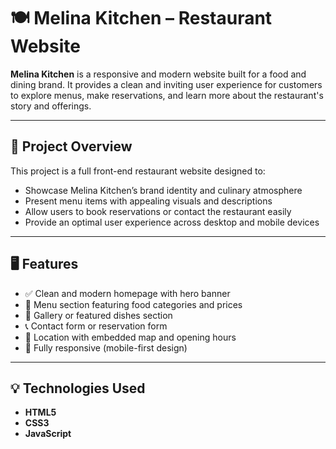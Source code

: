 # 🍽️ Melina Kitchen – Restaurant Website

**Melina Kitchen** is a responsive and modern website built for a food and dining brand. It provides a clean and inviting user experience for customers to explore menus, make reservations, and learn more about the restaurant's story and offerings.

---

## 📌 Project Overview

This project is a full front-end restaurant website designed to:
- Showcase Melina Kitchen’s brand identity and culinary atmosphere
- Present menu items with appealing visuals and descriptions
- Allow users to book reservations or contact the restaurant easily
- Provide an optimal user experience across desktop and mobile devices

---

## 🖥️ Features

- ✅ Clean and modern homepage with hero banner
- 🍝 Menu section featuring food categories and prices
- 📸 Gallery or featured dishes section
- 📞 Contact form or reservation form
- 📍 Location with embedded map and opening hours
- 📱 Fully responsive (mobile-first design)

---

## 💡 Technologies Used

- **HTML5**
- **CSS3**
- **JavaScript**




